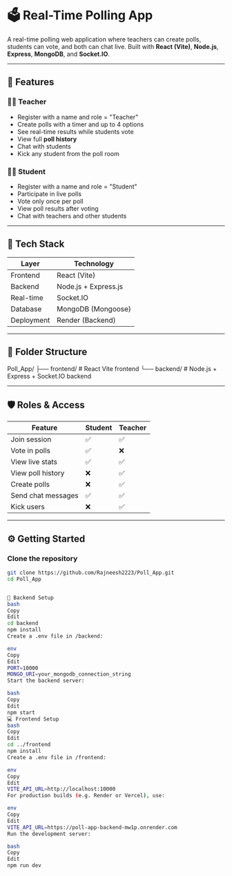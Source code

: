 # 🗳️ Real-Time Polling App

A real-time polling web application where teachers can create polls, students can vote, and both can chat live. Built with **React (Vite)**, **Node.js**, **Express**, **MongoDB**, and **Socket.IO**.

---

## 🚀 Features

### 👩‍🏫 Teacher
- Register with a name and role = "Teacher"
- Create polls with a timer and up to 4 options
- See real-time results while students vote
- View full **poll history**
- Chat with students
- Kick any student from the poll room

### 🧑‍🎓 Student
- Register with a name and role = "Student"
- Participate in live polls
- Vote only once per poll
- View poll results after voting
- Chat with teachers and other students

---

## 🧱 Tech Stack

| Layer       | Technology             |
|-------------|------------------------|
| Frontend    | React (Vite)           |
| Backend     | Node.js + Express.js   |
| Real-time   | Socket.IO              |
| Database    | MongoDB (Mongoose)     |
| Deployment  | Render (Backend)       |

---

## 📁 Folder Structure

Poll_App/
├── frontend/ # React Vite frontend
└── backend/ # Node.js + Express + Socket.IO backend


---

## 🛡️ Roles & Access

| Feature               | Student | Teacher |
|-----------------------|---------|---------|
| Join session          | ✅       | ✅       |
| Vote in polls         | ✅       | ❌       |
| View live stats       | ✅       | ✅       |
| View poll history     | ❌       | ✅       |
| Create polls          | ❌       | ✅       |
| Send chat messages    | ✅       | ✅       |
| Kick users            | ❌       | ✅       |

---

## ⚙️ Getting Started

### Clone the repository
```bash
git clone https://github.com/Rajneesh2223/Poll_App.git
cd Poll_App


🔧 Backend Setup
bash
Copy
Edit
cd backend
npm install
Create a .env file in /backend:

env
Copy
Edit
PORT=10000
MONGO_URI=your_mongodb_connection_string
Start the backend server:

bash
Copy
Edit
npm start
💻 Frontend Setup
bash
Copy
Edit
cd ../frontend
npm install
Create a .env file in /frontend:

env
Copy
Edit
VITE_API_URL=http://localhost:10000
For production builds (e.g. Render or Vercel), use:

env
Copy
Edit
VITE_API_URL=https://poll-app-backend-mw1p.onrender.com
Run the development server:

bash
Copy
Edit
npm run dev
